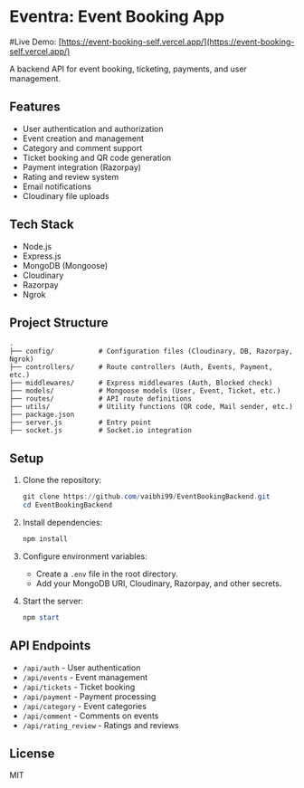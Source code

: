 # Eventra: Event Booking App

#Live Demo: [https://event-booking-self.vercel.app/](https://event-booking-self.vercel.app/)

A backend API for event booking, ticketing, payments, and user management.

## Features

- User authentication and authorization
- Event creation and management
- Category and comment support
- Ticket booking and QR code generation
- Payment integration (Razorpay)
- Rating and review system
- Email notifications
- Cloudinary file uploads

## Tech Stack

- Node.js
- Express.js
- MongoDB (Mongoose)
- Cloudinary
- Razorpay
- Ngrok

## Project Structure

```
.
├── config/           # Configuration files (Cloudinary, DB, Razorpay, Ngrok)
├── controllers/      # Route controllers (Auth, Events, Payment, etc.)
├── middlewares/      # Express middlewares (Auth, Blocked check)
├── models/           # Mongoose models (User, Event, Ticket, etc.)
├── routes/           # API route definitions
├── utils/            # Utility functions (QR code, Mail sender, etc.)
├── package.json
├── server.js         # Entry point
├── socket.js         # Socket.io integration
```

## Setup

1. Clone the repository:
   ```powershell
   git clone https://github.com/vaibhi99/EventBookingBackend.git
   cd EventBookingBackend
   ```

2. Install dependencies:
   ```powershell
   npm install
   ```

3. Configure environment variables:
   - Create a `.env` file in the root directory.
   - Add your MongoDB URI, Cloudinary, Razorpay, and other secrets.

4. Start the server:
   ```powershell
   npm start
   ```

## API Endpoints

- `/api/auth` - User authentication
- `/api/events` - Event management
- `/api/tickets` - Ticket booking
- `/api/payment` - Payment processing
- `/api/category` - Event categories
- `/api/comment` - Comments on events
- `/api/rating_review` - Ratings and reviews

## License

MIT
